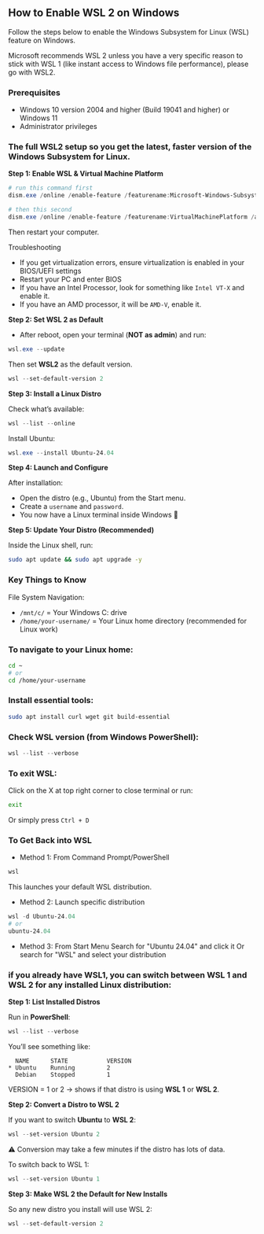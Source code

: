 ## How to Enable WSL 2 on Windows 
Follow the steps below to enable the Windows Subsystem for Linux (WSL) feature on Windows.

Microsoft recommends WSL 2 unless you have a very specific reason to stick with WSL 1 (like instant access to Windows file performance), please go with WSL2.

### Prerequisites

- Windows 10 version 2004 and higher (Build 19041 and higher) or Windows 11
- Administrator privileges


### The full WSL2 setup so you get the latest, faster version of the Windows Subsystem for Linux.

**Step 1: Enable WSL & Virtual Machine Platform**

```powershell
# run this command first
dism.exe /online /enable-feature /featurename:Microsoft-Windows-Subsystem-Linux /all /norestart

# then this second
dism.exe /online /enable-feature /featurename:VirtualMachinePlatform /all /norestart
```
Then restart your computer.

Troubleshooting
- If you get virtualization errors, ensure virtualization is enabled in your BIOS/UEFI settings
- Restart your PC and enter BIOS
- If you have an Intel Processor, look for something like `Intel VT-X` and enable it.
- If you have an AMD processor, it will be `AMD-V`, enable it.

**Step 2: Set WSL 2 as Default**
- After reboot, open your terminal (**NOT as admin**) and run:
```powershell
wsl.exe --update
```
Then set **WSL2** as the default version.
```powershell
wsl --set-default-version 2
```

**Step 3: Install a Linux Distro**

Check what’s available:
```powershell
wsl --list --online
```

Install Ubuntu:
```powershell
wsl.exe --install Ubuntu-24.04
```

**Step 4: Launch and Configure**

After installation:
- Open the distro (e.g., Ubuntu) from the Start menu.
- Create a `username` and `password`.
- You now have a Linux terminal inside Windows 🚀

**Step 5: Update Your Distro (Recommended)**

Inside the Linux shell, run:
```bash
sudo apt update && sudo apt upgrade -y
```

### Key Things to Know
File System Navigation:

- `/mnt/c/` = Your Windows C: drive
- `/home/your-username/` = Your Linux home directory (recommended for Linux work)

### To navigate to your Linux home:
```bash
cd ~
# or
cd /home/your-username
```

### Install essential tools:
```bash
sudo apt install curl wget git build-essential
```

### Check WSL version (from Windows PowerShell):
```powershell
wsl --list --verbose
```

### To exit WSL:
Click on the X at top right corner to close terminal or run:
```bash
exit
```
Or simply press `Ctrl + D`

### To Get Back into WSL
- Method 1:  From Command Prompt/PowerShell
```powershell
wsl
```
This launches your default WSL distribution.

- Method 2:  Launch specific distribution
```powershell
wsl -d Ubuntu-24.04
# or
ubuntu-24.04
```

- Method 3: From Start Menu
Search for "Ubuntu 24.04" and click it
Or search for "WSL" and select your distribution


### if you already have WSL1, you can switch between WSL 1 and WSL 2 for any installed Linux distribution:
**Step 1: List Installed Distros**

Run in **PowerShell**:
```powershell
wsl --list --verbose
```
You’ll see something like:
```pgsql
  NAME      STATE           VERSION
* Ubuntu    Running         2
  Debian    Stopped         1
```

VERSION = 1 or 2 → shows if that distro is using **WSL 1** or **WSL 2**.

**Step 2: Convert a Distro to WSL 2**

If you want to switch **Ubuntu** to **WSL 2**:
```powershell
wsl --set-version Ubuntu 2
```
⚠️ Conversion may take a few minutes if the distro has lots of data.

To switch back to WSL 1:
```powershell
wsl --set-version Ubuntu 1
```
**Step 3: Make WSL 2 the Default for New Installs**

So any new distro you install will use WSL 2:
```powershell
wsl --set-default-version 2
```



<!-- ## If the above process will not work for you, use the steps below:

1. Open **PowerShell as Administrator**
- Press `Win + X` → select **Windows PowerShell (Admin)** or **Terminal (Admin)**.

2. Run the command:
```powershell
Enable-WindowsOptionalFeature -Online -FeatureName Microsoft-Windows-Subsystem-Linux
```
3. Restart your computer when prompted.

### After enabling WSL
If you’re using Windows 10 (2004+) or Windows 11, you can directly install WSL and a Linux distro with:
```powershell
wsl --install
```
This installs the latest **Ubuntu** by default. -->
